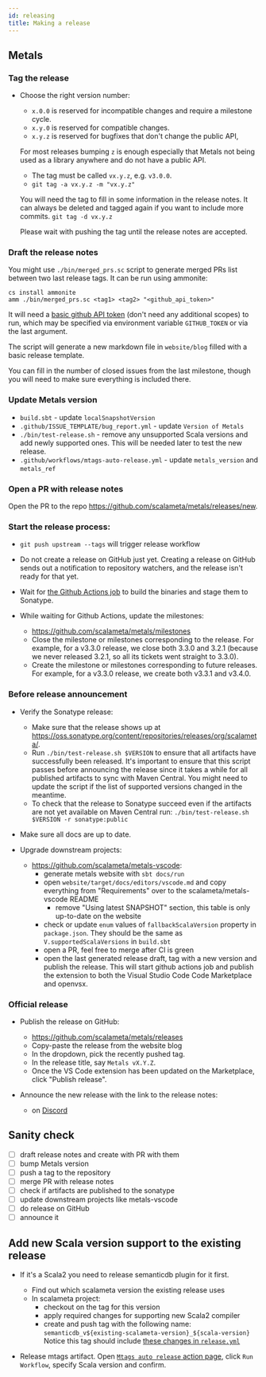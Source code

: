 ```yaml
---
id: releasing
title: Making a release
---
```


## Metals

### Tag the release

- Choose the right version number:

  - `x.0.0` is reserved for incompatible changes and require a milestone cycle.
  - `x.y.0` is reserved for compatible changes.
  - `x.y.z` is reserved for bugfixes that don't change the public API,

  For most releases bumping `z` is enough especially that Metals not being used
  as a library anywhere and do not have a public API.

  - The tag must be called `vx.y.z`, e.g. `v3.0.0`.
  - `git tag -a vx.y.z -m "vx.y.z"`

  You will need the tag to fill in some information in the release notes.
  It can always be deleted and tagged again if you want to include more commits.
  `git tag -d vx.y.z`

  Please wait with pushing the tag until the release notes are accepted.

### Draft the release notes

You might use `./bin/merged_prs.sc` script to generate merged PRs list
between two last release tags. It can be run using ammonite:

```
cs install ammonite
amm ./bin/merged_prs.sc <tag1> <tag2> "<github_api_token>"
```

It will need a [basic github API token](https://github.com/settings/tokens) (don't need any additional scopes) to run, which may be specified via
environment variable `GITHUB_TOKEN` or via the last argument.

The script will generate a new markdown file in `website/blog` filled with a
basic release template.

You can fill in the number of closed issues from the last milestone, though
you will need to make sure everything is included there.

### Update Metals version

- `build.sbt` - update `localSnapshotVersion`
- `.github/ISSUE_TEMPLATE/bug_report.yml` - update `Version of Metals`
- `./bin/test-release.sh` - remove any unsupported Scala versions and
  add newly supported ones. This will be needed later to test the new release.
- `.github/workflows/mtags-auto-release.yml` - update `metals_version` and `metals_ref`

### Open a PR with release notes

Open the PR to the repo https://github.com/scalameta/metals/releases/new.

### Start the release process:

- `git push upstream --tags` will trigger release workflow
- Do not create a release on GitHub just yet. Creating a release on GitHub
  sends out a notification to repository watchers, and the release isn't ready
  for that yet.

- Wait for
  [the Github Actions job](https://github.com/scalameta/metals/actions?query=workflow%3ARelease)
  to build the binaries and stage them to Sonatype.

- While waiting for Github Actions, update the milestones:

  - https://github.com/scalameta/metals/milestones
  - Close the milestone or milestones corresponding to the release. For example,
    for a v3.3.0 release, we close both 3.3.0 and 3.2.1 (because we never
    released 3.2.1, so all its tickets went straight to 3.3.0).
  - Create the milestone or milestones corresponding to future releases. For
    example, for a v3.3.0 release, we create both v3.3.1 and v3.4.0.

### Before release announcement

- Verify the Sonatype release:

  - Make sure that the release shows up at
    https://oss.sonatype.org/content/repositories/releases/org/scalameta/.
  - Run `./bin/test-release.sh $VERSION` to ensure that all artifacts have
    successfully been released. It's important to ensure that this script passes
    before announcing the release since it takes a while for all published
    artifacts to sync with Maven Central. You might need to update the script if
    the list of supported versions changed in the meantime.
  - To check that the release to Sonatype succeed even if the artifacts are not
    yet available on Maven Central run:
    `./bin/test-release.sh $VERSION -r sonatype:public`

- Make sure all docs are up to date.

- Upgrade downstream projects:

  - https://github.com/scalameta/metals-vscode:
    - generate metals website with `sbt docs/run`
    - open `website/target/docs/editors/vscode.md` and copy everything from "Requirements" over to the scalameta/metals-vscode README
      - remove "Using latest SNAPSHOT" section, this table is only up-to-date on the website
    - check or update `enum` values of `fallbackScalaVersion` property in `package.json`.
      They should be the same as `V.supportedScalaVersions` in `build.sbt`
    - open a PR, feel free to merge after CI is green
    - open the last generated release draft, tag with a new version and publish
      the release. This will start github actions job and publish the extension
      to both the Visual Studio Code Code Marketplace and openvsx.

### Official release

- Publish the release on GitHub:

  - https://github.com/scalameta/metals/releases
  - Copy-paste the release from the website blog
  - In the dropdown, pick the recently pushed tag.
  - In the release title, say `Metals vX.Y.Z`.
  - Once the VS Code extension has been updated on the Marketplace, click
    "Publish release".

- Announce the new release with the link to the release notes:
  - on [Discord](https://discord.com/invite/RFpSVth)

## Sanity check

- [ ] draft release notes and create with PR with them
- [ ] bump Metals version
- [ ] push a tag to the repository
- [ ] merge PR with release notes
- [ ] check if artifacts are published to the sonatype
- [ ] update downstream projects like metals-vscode
- [ ] do release on GitHub
- [ ] announce it

## Add new Scala version support to the existing release

- If it's a Scala2 you need to release semanticdb plugin for it first.

  - Find out which scalameta version the existing release uses
  - In scalameta project:
    - checkout on the tag for this version
    - apply required changes for supporting new Scala2 compiler
    - create and push tag with the following name: `semanticdb_v${existing-scalameta-version}_${scala-version}`
      Notice this tag should include [these changes in `release.yml`](https://github.com/scalameta/scalameta/pull/2562/commits/1dfc99677659f5a9919c0dc9166547a0b332d35c)

- Release mtags artifact.
  Open [`Mtags auto release` action page](https://github.com/scalameta/metals/actions/workflows/mtags-auto-release.yml),
  click `Run Workflow`, specify Scala version and confirm.
